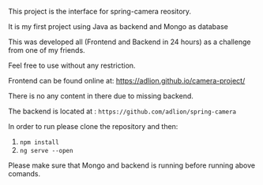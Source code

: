This project is the interface for spring-camera reository.

It is my first project using Java as backend and Mongo as database

This was developed all (Frontend and Backend in 24 hours) as a challenge from one of my friends.

Feel free to use without any restriction.

Frontend can be found online at: https://adlion.github.io/camera-project/

There is no any content in there due to missing backend.

The backend is located at : `https://github.com/adlion/spring-camera`

In order to run please clone the repository and then:

1. `npm install`
2. `ng serve --open`

Please make sure that Mongo and backend is running before running above comands.
